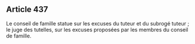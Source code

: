 Article 437
----
Le conseil de famille statue sur les excuses du tuteur et du subrogé tuteur ; le
juge des tutelles, sur les excuses proposées par les membres du conseil de
famille.

